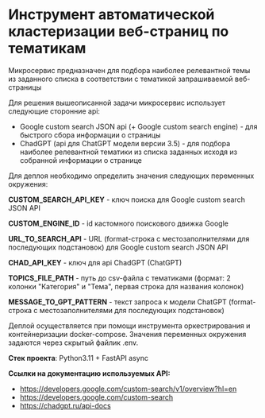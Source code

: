 # Инструмент автоматической кластеризации веб-страниц по тематикам

Микросервис предназначен для подбора наиболее релевантной темы из заданного списка в соответствии с тематикой запрашиваемой веб-страницы

Для решения вышеописанной задачи микросервис использует следующие сторонние api:
- Google custom search JSON api (+ Google custom search engine) - для быстрого сбора информации о страницы
- ChadGPT (api для ChatGPT модели версии 3.5) - для подбора наиболее релевантной тематики из списка заданных исходя из собранной информации о странице

Для деплоя необходимо определить значения следующих переменных окружения:

**CUSTOM_SEARCH_API_KEY** - ключ поиска для Google custom search JSON API

**CUSTOM_ENGINE_ID** - id кастомного поискового движка Google

**URL_TO_SEARCH_API** - URL (format-строка с местозаполнителями для последующих подстановок) для Google custom search JSON API

**CHAD_API_KEY** - ключ для api ChadGPT (ChatGPT)

**TOPICS_FILE_PATH** - путь до csv-файла с тематиками (формат: 2 колонки "Категория" и "Тема", первая строка для названия колонок)

**MESSAGE_TO_GPT_PATTERN** - текст запроса к модели ChatGPT (format-строка с местозаполнителями для последующих подстановок)

Деплой осуществляется при помощи инструмента оркестрирования и контейнеризации docker-compose.
Значения переменных окружения задаются через скрытый файлик .env.

**Стек проекта**: Python3.11 + FastAPI async

**Ссылки на документацию используемых API:**

- https://developers.google.com/custom-search/v1/overview?hl=en
- https://developers.google.com/custom-search
- https://chadgpt.ru/api-docs

